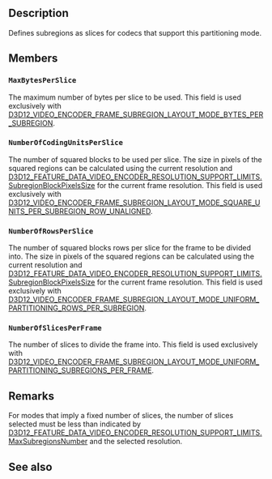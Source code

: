 ## Description

Defines subregions as slices for codecs that support this partitioning mode.

## Members

### `MaxBytesPerSlice`

The maximum number of bytes per slice to be used. This field is used exclusively with [D3D12_VIDEO_ENCODER_FRAME_SUBREGION_LAYOUT_MODE_BYTES_PER_SUBREGION](https://learn.microsoft.com/windows/win32/api/d3d12video/ne-d3d12video-d3d12_video_encoder_frame_subregion_layout_mode).

### `NumberOfCodingUnitsPerSlice`

The number of squared blocks to be used per slice. The size in pixels of the squared regions can be calculated using the current resolution and [D3D12_FEATURE_DATA_VIDEO_ENCODER_RESOLUTION_SUPPORT_LIMITS.SubregionBlockPixelsSize](https://learn.microsoft.com/windows/win32/api/d3d12video/ns-d3d12video-d3d12_feature_data_video_encoder_resolution_support_limits) for the current frame resolution. This field is used exclusively with [D3D12_VIDEO_ENCODER_FRAME_SUBREGION_LAYOUT_MODE_SQUARE_UNITS_PER_SUBREGION_ROW_UNALIGNED](https://learn.microsoft.com/windows/win32/api/d3d12video/ne-d3d12video-d3d12_video_encoder_frame_subregion_layout_mode).

### `NumberOfRowsPerSlice`

The number of squared blocks rows per slice for the frame to be divided into. The size in pixels of the squared regions can be calculated using the current resolution and [D3D12_FEATURE_DATA_VIDEO_ENCODER_RESOLUTION_SUPPORT_LIMITS.SubregionBlockPixelsSize](https://learn.microsoft.com/windows/win32/api/d3d12video/ns-d3d12video-d3d12_feature_data_video_encoder_resolution_support_limits) for the current frame resolution. This field is used exclusively with [D3D12_VIDEO_ENCODER_FRAME_SUBREGION_LAYOUT_MODE_UNIFORM_PARTITIONING_ROWS_PER_SUBREGION](https://learn.microsoft.com/windows/win32/api/d3d12video/ne-d3d12video-d3d12_video_encoder_frame_subregion_layout_mode).

### `NumberOfSlicesPerFrame`

The number of slices to divide the frame into. This field is used exclusively with [D3D12_VIDEO_ENCODER_FRAME_SUBREGION_LAYOUT_MODE_UNIFORM_PARTITIONING_SUBREGIONS_PER_FRAME](https://learn.microsoft.com/windows/win32/api/d3d12video/ne-d3d12video-d3d12_video_encoder_frame_subregion_layout_mode).

## Remarks

For modes that imply a fixed number of slices, the number of slices selected must be less than indicated by [D3D12_FEATURE_DATA_VIDEO_ENCODER_RESOLUTION_SUPPORT_LIMITS.MaxSubregionsNumber](https://learn.microsoft.com/windows/win32/api/d3d12video/ns-d3d12video-d3d12_feature_data_video_encoder_resolution_support_limits) and the selected resolution.

## See also